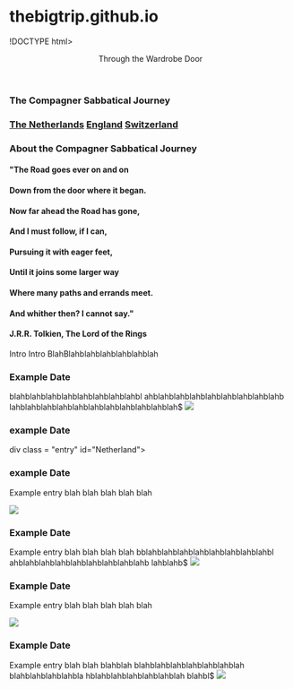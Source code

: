 # thebigtrip.github.io
!DOCTYPE html>
<html>
<head>
        <link rel='stylesheet' href='file:///Users/CompagnerKids/Documents/Elijah/Sabbatical_Blog.CSS'/>
        <script src='script.js'></script>
        <link href="https://fonts.googleapis.com/css?family=Marck+Script" rel="stylesheet">
        <link href="https://fonts.googleapis.com/css?family=Spectral+SC:500i" rel="stylesheet">
</head>
<body>
    <div class = "#header"><header>Through the Wardrobe Door</header><h3 class = "subtitle">The Compagner Sabbatical Journey</h3></div>
    <div class = "navbar">
    <h3 class = "navel">
    <a href="#Netherland" class="Netherlands" >The Netherlands</a>
    <a href="#England" class="England" >England</a>
    <a href="#Switzerland" class="Switzerland" >Switzerland</a>
    </h3>
    </div>
    <div class = "intro">
    <h3 class = "intro-header">About the Compagner Sabbatical Journey</h3>
    <div class = "quote">
     <h4 class= "intro-quote">"The Road goes ever on and on</h4>
     <h4 class= "intro-quote">Down from the door where it began.</h4>
     <h4 class= "intro-quote">Now far ahead the Road has gone,</h4>
     <h4 class= "intro-quote">And I must follow, if I can,</h4>
     <h4 class= "intro-quote">Pursuing it with eager feet,</h4>
     <h4 class= "intro-quote">Until it joins some larger way</h4>
     <h4 class= "intro-quote">Where many paths and errands meet.</h4>
     <h4 class= "intro-quote">And whither then? I cannot say."  </h4>
     <h4 class= "intro-quote">J.R.R. Tolkien, The Lord of the Rings  </h4>
    <p class = "intro-paragraph">Intro Intro BlahBlahblahblahblahblahblah</p>
    </div>
    </div>
    <!--New entries go after this-->
    <div class = "entry">
    <h3 class = "entry-date">Example Date </h3>
    <p class = "entry-text">blahblahblahblahblahblahblahblahbl ahblahblahblahblahblahblahblahblahb lahblahblahblahblahblahblahblahblahblahblah$
    <img src="https://www.kasandbox.org/programming-images/animals/fox.png" class= "entry-pic">
    </div>

<div class = "entry" id="Netherland">
<h3 class= "entry-date">example Date </h3>
div class = "entry" id="Netherland">
<h3 class= "entry-date">example Date </h3>
    <p class = "entry-text">Example entry blah blah blah blah blah</p>
    <img src="https://www.kasandbox.org/programming-images/animals/fox.png" class= "entry-pic">
</div>
<div class = "entry">
    <h3 class = "entry-date">Example Date </h3>
    <p class = "entry-text">Example entry blah blah blah blah bblahblahblahblahblahblahblahblahbl ahblahblahblahblahblahblahblahblahb lahblahb$
    <img src="https://www.kasandbox.org/programming-images/animals/fox.png" class= "entry-pic">
    </div>
<div class = "entry">
    <h3 class = "entry-date"id="Switzerland">Example Date </h3>
    <p class = "entry-text">Example entry blah blah blah blah blah</p>
    <img src="https://www.kasandbox.org/programming-images/animals/fox.png" class= "entry-pic">
    </div>
<div class = "entry">
    <h3 class = "entry-date"id="England" >Example Date </h3>
    <p class = "entry-text">Example entry blah blah blahblah blahblahblahblahblahblahblah blahblahblahblahbla hblahblahblahblahblahblah blahbl$
    <img src="https://www.kasandbox.org/programming-images/animals/fox.png" class= "entry-pic">
    </div>
</body>
